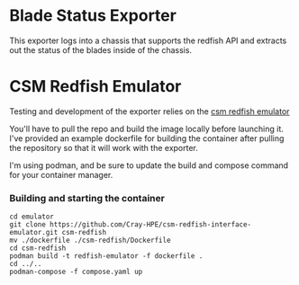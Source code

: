 # Blade Status Exporter
This exporter logs into a chassis that supports the redfish API and extracts out the status of the blades inside of the chassis.

# CSM Redfish Emulator
Testing and development of the exporter relies on the [csm redfish emulator](https://github.com/Cray-HPE/csm-redfish-interface-emulator)

You'll have to pull the repo and build the image locally before launching it. I've provided an example dockerfile for building the container after pulling the repository so that it will work with the exporter.

I'm using podman, and be sure to update the build and compose command for your container manager.

### Building and starting the container
```
cd emulator
git clone https://github.com/Cray-HPE/csm-redfish-interface-emulator.git csm-redfish
mv ./dockerfile ./csm-redfish/Dockerfile
cd csm-redfish
podman build -t redfish-emulator -f dockerfile .
cd ../..
podman-compose -f compose.yaml up
```